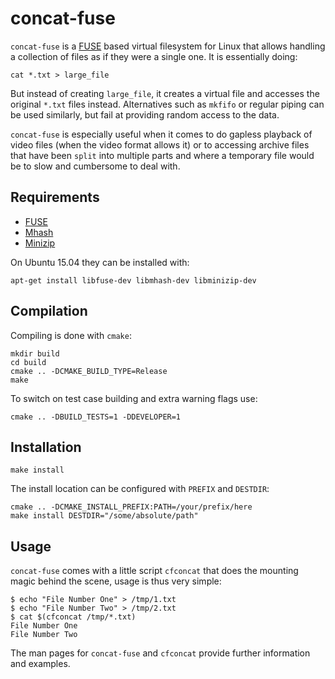 concat-fuse
===========

`concat-fuse` is a [FUSE](http://fuse.sourceforge.net/) based virtual
filesystem for Linux that allows handling a collection of files as if
they were a single one. It is essentially doing:

    cat *.txt > large_file

But instead of creating `large_file`, it creates a virtual file and
accesses the original `*.txt` files instead. Alternatives such as
`mkfifo` or regular piping can be used similarly, but fail at
providing random access to the data.

`concat-fuse` is especially useful when it comes to do gapless
playback of video files (when the video format allows it) or to
accessing archive files that have been `split` into multiple parts and
where a temporary file would be to slow and cumbersome to deal with.


Requirements
------------

* [FUSE](http://fuse.sourceforge.net/)
* [Mhash](http://mhash.sourceforge.net/)
* [Minizip](http://www.winimage.com/zLibDll/minizip.html)

On Ubuntu 15.04 they can be installed with:

    apt-get install libfuse-dev libmhash-dev libminizip-dev


Compilation
-----------

Compiling is done with `cmake`:

    mkdir build
    cd build
    cmake .. -DCMAKE_BUILD_TYPE=Release
    make

To switch on test case building and extra warning flags use:

    cmake .. -DBUILD_TESTS=1 -DDEVELOPER=1


Installation
------------

    make install

The install location can be configured with `PREFIX` and `DESTDIR`:

    cmake .. -DCMAKE_INSTALL_PREFIX:PATH=/your/prefix/here
    make install DESTDIR="/some/absolute/path"


Usage
-----

`concat-fuse` comes with a little script `cfconcat` that does the mounting
magic behind the scene, usage is thus very simple:

    $ echo "File Number One" > /tmp/1.txt
    $ echo "File Number Two" > /tmp/2.txt
    $ cat $(cfconcat /tmp/*.txt)
    File Number One
    File Number Two

The man pages for `concat-fuse` and `cfconcat` provide further information
and examples.

